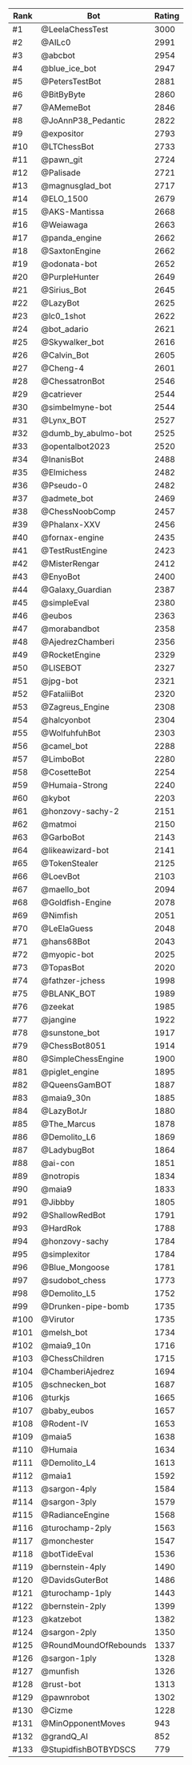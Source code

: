 Rank|Bot|Rating
---|---|---
#1|@LeelaChessTest|3000
#2|@AILc0|2991
#3|@abcbot|2954
#4|@blue_ice_bot|2947
#5|@PetersTestBot|2881
#6|@BitByByte|2860
#7|@AMemeBot|2846
#8|@JoAnnP38_Pedantic|2822
#9|@expositor|2793
#10|@LTChessBot|2733
#11|@pawn_git|2724
#12|@Palisade|2721
#13|@magnusglad_bot|2717
#14|@ELO_1500|2679
#15|@AKS-Mantissa|2668
#16|@Weiawaga|2663
#17|@panda_engine|2662
#18|@SaxtonEngine|2662
#19|@odonata-bot|2652
#20|@PurpleHunter|2649
#21|@Sirius_Bot|2645
#22|@LazyBot|2625
#23|@lc0_1shot|2622
#24|@bot_adario|2621
#25|@Skywalker_bot|2616
#26|@Calvin_Bot|2605
#27|@Cheng-4|2601
#28|@ChessatronBot|2546
#29|@catriever|2544
#30|@simbelmyne-bot|2544
#31|@Lynx_BOT|2527
#32|@dumb_by_abulmo-bot|2525
#33|@opentalbot2023|2520
#34|@InanisBot|2488
#35|@Elmichess|2482
#36|@Pseudo-0|2482
#37|@admete_bot|2469
#38|@ChessNoobComp|2457
#39|@Phalanx-XXV|2456
#40|@fornax-engine|2435
#41|@TestRustEngine|2423
#42|@MisterRengar|2412
#43|@EnyoBot|2400
#44|@Galaxy_Guardian|2387
#45|@simpleEval|2380
#46|@eubos|2363
#47|@morabandbot|2358
#48|@AjedrezChamberi|2356
#49|@RocketEngine|2329
#50|@LISEBOT|2327
#51|@jpg-bot|2321
#52|@FataliiBot|2320
#53|@Zagreus_Engine|2308
#54|@halcyonbot|2304
#55|@WolfuhfuhBot|2303
#56|@camel_bot|2288
#57|@LimboBot|2280
#58|@CosetteBot|2254
#59|@Humaia-Strong|2240
#60|@kybot|2203
#61|@honzovy-sachy-2|2151
#62|@matmoi|2150
#63|@GarboBot|2143
#64|@likeawizard-bot|2141
#65|@TokenStealer|2125
#66|@LoevBot|2103
#67|@maello_bot|2094
#68|@Goldfish-Engine|2078
#69|@Nimfish|2051
#70|@LeElaGuess|2048
#71|@hans68Bot|2043
#72|@myopic-bot|2025
#73|@TopasBot|2020
#74|@fathzer-jchess|1998
#75|@BLANK_BOT|1989
#76|@zeekat|1985
#77|@jangine|1922
#78|@sunstone_bot|1917
#79|@ChessBot8051|1914
#80|@SimpleChessEngine|1900
#81|@piglet_engine|1895
#82|@QueensGamBOT|1887
#83|@maia9_30n|1885
#84|@LazyBotJr|1880
#85|@The_Marcus|1878
#86|@Demolito_L6|1869
#87|@LadybugBot|1864
#88|@ai-con|1851
#89|@notropis|1834
#90|@maia9|1833
#91|@Jibbby|1805
#92|@ShallowRedBot|1791
#93|@HardRok|1788
#94|@honzovy-sachy|1784
#95|@simplexitor|1784
#96|@Blue_Mongoose|1781
#97|@sudobot_chess|1773
#98|@Demolito_L5|1752
#99|@Drunken-pipe-bomb|1735
#100|@Virutor|1735
#101|@melsh_bot|1734
#102|@maia9_10n|1716
#103|@ChessChildren|1715
#104|@ChamberiAjedrez|1694
#105|@schnecken_bot|1687
#106|@turkjs|1665
#107|@baby_eubos|1657
#108|@Rodent-IV|1653
#109|@maia5|1638
#110|@Humaia|1634
#111|@Demolito_L4|1613
#112|@maia1|1592
#113|@sargon-4ply|1584
#114|@sargon-3ply|1579
#115|@RadianceEngine|1568
#116|@turochamp-2ply|1563
#117|@monchester|1547
#118|@botTideEval|1536
#119|@bernstein-4ply|1490
#120|@DavidsGuterBot|1486
#121|@turochamp-1ply|1443
#122|@bernstein-2ply|1399
#123|@katzebot|1382
#124|@sargon-2ply|1350
#125|@RoundMoundOfRebounds|1337
#126|@sargon-1ply|1328
#127|@munfish|1326
#128|@rust-bot|1313
#129|@pawnrobot|1302
#130|@Cizme|1228
#131|@MinOpponentMoves|943
#132|@grandQ_AI|852
#133|@StupidfishBOTBYDSCS|779
